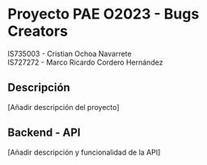 # Proyecto PAE O2023 - Bugs Creators
IS735003 - Cristian Ochoa Navarrete  
IS727272 - Marco Ricardo Cordero Hernández

## Descripción
[Añadir descripción del proyecto]

## Backend - API
[Añadir descripción y funcionalidad de la API]
